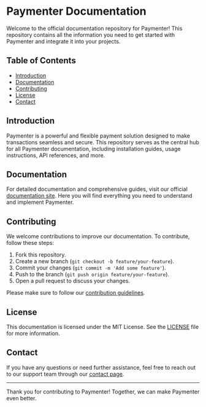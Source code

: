 # Paymenter Documentation

Welcome to the official documentation repository for Paymenter! This repository contains all the information you need to get started with Paymenter and integrate it into your projects.

## Table of Contents

- [Introduction](#introduction)
- [Documentation](#documentation)
- [Contributing](#contributing)
- [License](#license)
- [Contact](#contact)

## Introduction

Paymenter is a powerful and flexible payment solution designed to make transactions seamless and secure. This repository serves as the central hub for all Paymenter documentation, including installation guides, usage instructions, API references, and more.

## Documentation

For detailed documentation and comprehensive guides, visit our official [documentation site](https://paymenter.org). Here you will find everything you need to understand and implement Paymenter.

## Contributing

We welcome contributions to improve our documentation. To contribute, follow these steps:

1. Fork this repository.
2. Create a new branch (`git checkout -b feature/your-feature`).
3. Commit your changes (`git commit -m 'Add some feature'`).
4. Push to the branch (`git push origin feature/your-feature`).
5. Open a pull request to discuss your changes.

Please make sure to follow our [contribution guidelines](CONTRIBUTING.md).

## License

This documentation is licensed under the MIT License. See the [LICENSE](LICENSE) file for more information.

## Contact

If you have any questions or need further assistance, feel free to reach out to our support team through our [contact page](https://paymenter.org/contact).

---

Thank you for contributing to Paymenter! Together, we can make Paymenter even better.
